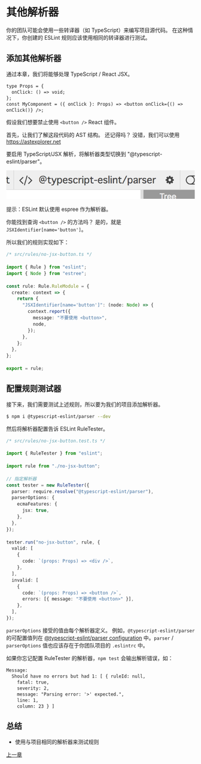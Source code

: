 # 其他解析器

你的团队可能会使用一些转译器（如 TypeScript）来编写项目源代码。
在这种情况下，你创建的 ESLint 规则应该使用相同的转译器进行测试。

## 添加其他解析器

通过本章，我们将能够处理 TypeScript / React JSX。

```tsx
type Props = {
  onClick: () => void;
};
const MyComponent = ({ onClick }: Props) => <button onClick={() => onClick()} />;
```

假设我们想要禁止使用 `<button />` React 组件。

首先，让我们了解这段代码的 AST 结构。
还记得吗？
没错，我们可以使用 https://astexplorer.net

要启用 TypeScript/JSX 解析，将解析器类型切换到 "@typescript-eslint/parser"。

![switch_parser](./switch_parser.png)

提示：ESLint 默认使用 espree 作为解析器。

你能找到查询 `<button />` 的方法吗？
是的，就是 `JSXIdentifier[name='button']`。

所以我们的规则实现如下：

```ts
/* src/rules/no-jsx-button.ts */

import { Rule } from "eslint";
import { Node } from "estree";

const rule: Rule.RuleModule = {
  create: context => {
    return {
      "JSXIdentifier[name='button']": (node: Node) => {
        context.report({
          message: "不要使用 <button>",
          node,
        });
      },
    };
  },
};

export = rule;
```

## 配置规则测试器

接下来，我们需要测试上述规则，所以要为我们的项目添加解析器。

```sh
$ npm i @typescript-eslint/parser --dev
```

然后将解析器配置告诉 ESLint RuleTester。

```ts
/* src/rules/no-jsx-button.test.ts */

import { RuleTester } from "eslint";

import rule from "./no-jsx-button";

// 指定解析器
const tester = new RuleTester({
  parser: require.resolve("@typescript-eslint/parser"),
  parserOptions: {
    ecmaFeatures: {
      jsx: true,
    },
  },
});

tester.run("no-jsx-button", rule, {
  valid: [
    {
      code: `(props: Props) => <div />`,
    },
  ],
  invalid: [
    {
      code: `(props: Props) => <button />`,
      errors: [{ message: "不要使用 <button>" }],
    },
  ],
});
```

`parserOptions` 接受的值由每个解析器定义。
例如，`@typescript-eslint/parser` 的可配置值列在 [@typescript-eslint/parser configuration](https://github.com/typescript-eslint/typescript-eslint/tree/master/packages/parser#configuration) 中。`parser` / `parserOptions` 值也应该存在于你团队项目的 `.eslintrc` 中。

如果你忘记配置 RuleTester 的解析器，`npm test` 会输出解析错误，如：

```text
Message:
  Should have no errors but had 1: [ { ruleId: null,
    fatal: true,
    severity: 2,
    message: "Parsing error: '>' expected.",
    line: 1,
    column: 23 } ]
```

## 总结

- 使用与项目相同的解析器来测试规则

[上一章](../深入AST/README.md)
